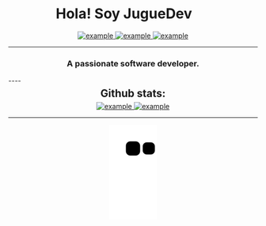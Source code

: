<h1 align="center">Hola! Soy JugueDev <img width="30px"></h1>


<div style="margin-top:10px" align="center">
  <div>
    <a href="https://medium.com/@example" target="_blank">
      <img src="https://img.shields.io/badge/medium-000000.svg?style=for-the-badge&logo=medium&logoColor=white" alt="example"/>
    </a>
    <a  href="https://linkedin.com/in/example" target="_blank">
      <img src="https://img.shields.io/badge/Linked%20In-0A66C2.svg?style=for-the-badge&logo=linkedin&logoColor=white" alt="example"/>
    </a>
    <a href="https://tiktok.com/example" target="_blank">
      <img src="https://img.shields.io/badge/TikTok-000000?style=for-the-badge&logo=tiktok&logoColor=white" alt="example"/>
    </a>
  </div>
</div>

----

  
<h3 font-size="20" align="center">A passionate software developer.</h3>
----

<div align="center">
<h2 align="center" style="margin: 5px 10px;">Github stats:</h2> 
      <a href="https://github.com/JugueDev" target="_blank">
      <img src="https://github-readme-stats.vercel.app/api?username=JugueDev&show_icons=true&theme=dracula&hide_border=true&locale=en" alt="example"/>
    </a>
      <a href="https://github.com/JugueDev" target="_blank">
      <img src="https://github-readme-streak-stats.herokuapp.com/?user=JugueDev&theme=dracula" alt="example"/>
    </a>
</div>

----
<p align="center">
  <img src="https://github.com/JugueDev/JugueDev/blob/output/github-contribution-grid-snake.svg" alt="Snake animation"/>
</p>
